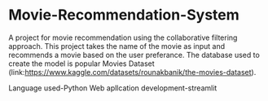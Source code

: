 # Movie-Recommendation-System
A project for movie recommendation using the collaborative filtering approach. This project takes the name of the movie as input and recommends a movie based on the user preferance.
The database used to create the model is popular Movies Dataset (link:https://www.kaggle.com/datasets/rounakbanik/the-movies-dataset).

Language used-Python
Web apllcation development-streamlit
